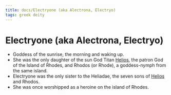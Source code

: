 ```yaml
---
title: docs/Electryone (aka Alectrona, Electryo)
tags: greek deity
---
```


# Electryone (aka Alectrona, Electryo) 
- Goddess of the sunrise, the morning and waking up.
- She was the only daughter of the sun God Titan [Helios](Helios.md.md), the patron God of the Island of Rhodes, and Rhodos (or Rhode), a goddess-nymph from the same island.
- Electryone was the only sister to the Heliadae, the seven sons of [Helios](Helios.md.md) and Rhodos.
- She was once worshipped as a heroine on the island of Rhodes.